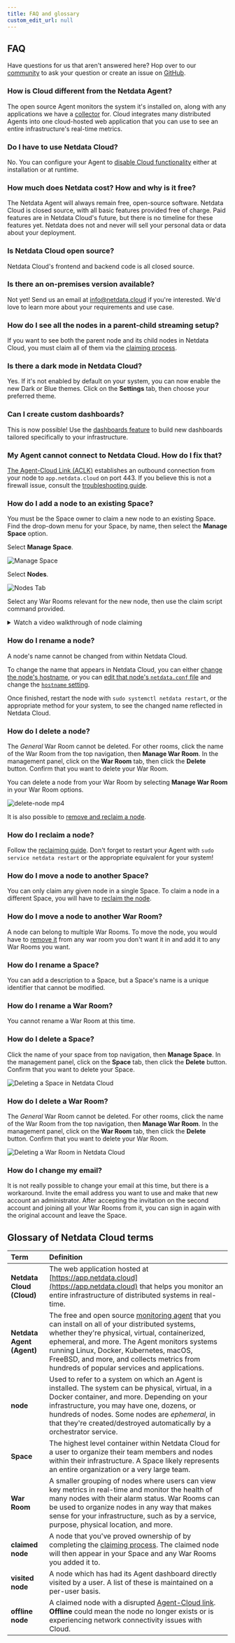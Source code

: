 ```yaml
---
title: FAQ and glossary
custom_edit_url: null
---
```


## FAQ

Have questions for us that aren't answered here? Hop over to our [community](https://community.netdata.cloud/) to ask
your question or create an issue on [GitHub](https://github.com/netdata/netdata/issues/new/choose).

### How is Cloud different from the Netdata Agent?

The open source Agent monitors the system it's installed on, along with any applications we have a
[collector](/docs/agent/collectors) for. Cloud integrates many distributed Agents into one cloud-hosted web application
that you can use to see an entire infrastructure's real-time metrics.

### Do I have to use Netdata Cloud?

No. You can configure your Agent to [disable Cloud functionality](/docs/agent/aclk#disable-the-aclk) either at
installation or at runtime.

### How much does Netdata cost? How and why is it free?

The Netdata Agent will always remain free, open-source software. Netdata Cloud is closed source, with all basic features
provided free of charge. Paid features are in Netdata Cloud's future, but there is no timeline for these features yet.
Netdata does not and never will sell your personal data or data about your deployment.

### Is Netdata Cloud open source?

Netdata Cloud's frontend and backend code is all closed source.

### Is there an on-premises version available?

Not yet! Send us an email at [info@netdata.cloud](mailto:info@netdata.cloud) if you're interested. We'd love to learn
more about your requirements and use case.

### How do I see all the nodes in a parent-child streaming setup?

If you want to see both the parent node and its child nodes in Netdata Cloud, you must claim all of them via the
[claiming process](/docs/cloud/get-started#claim-a-node).

### Is there a dark mode in Netdata Cloud?

Yes. If it's not enabled by default on your system, you can now enable the new Dark or Blue themes. Click on the
**Settings** tab, then choose your preferred theme.

### Can I create custom dashboards?

This is now possible! Use the [dashboards feature](https://learn.netdata.cloud/docs/cloud/visualize/dashboards) to build
new dashboards tailored specifically to your infrastructure.

### My Agent cannot connect to Netdata Cloud. How do I fix that?

[The Agent-Cloud Link (ACLK)](/docs/agent/aclk) establishes an outbound connection from your node to `app.netdata.cloud`
on port 443. If you believe this is not a firewall issue, consult the [troubleshooting
guide](/docs/agent/claim/#troubleshooting).

### How do I add a node to an existing Space?

You must be the Space owner to claim a new node to an existing Space. Find the drop-down menu for your Space, by name,
then select the **Manage Space** option.

Select **Manage Space**.

![Manage Space](/img/docs/cloud/manage-space.png)

Select **Nodes**.

![Nodes Tab](/img/docs/cloud/claim-node-script.png)

Select any War Rooms relevant for the new node, then use the claim script command provided.

<details>
<summary>Watch a video walkthrough of node claiming</summary>
<iframe width="820" height="460" src="https://www.youtube.com/embed/UAzVvhMab8g" frameborder="0" allow="accelerometer; autoplay; clipboard-write; encrypted-media; gyroscope; picture-in-picture" allowfullscreen></iframe>
</details>

### How do I rename a node?

A node's name cannot be changed from within Netdata Cloud. 

To change the name that appears in Netdata Cloud, you can either [change the node's
hostname](https://www.tecmint.com/set-hostname-permanently-in-linux/), or you can [edit that node's `netdata.conf`
file](/docs/configure/nodes) and change the [`hostname` setting](/docs/agent/daemon/config#global-section-options).

Once finished, restart the node with `sudo systemctl netdata restart`, or the appropriate method for your system, to see
the changed name reflected in Netdata Cloud.

### How do I delete a node?

The _General_ War Room cannot be deleted. For other rooms, click the name of the War Room from the top navigation, then
**Manage War Room**. In the management panel, click on the **War Room** tab, then click the **Delete** button. Confirm that you want to delete your War Room.

You can delete a node from your War Room by selecting **Manage War Room** in your War Room options.

![delete-node mp4](https://user-images.githubusercontent.com/1153921/97763604-56169000-1ac9-11eb-8323-a521dc93b261.gif)

It is also possible to [remove and reclaim a node](/docs/agent/claim/#remove-and-reclaim-a-node).

### How do I reclaim a node?

Follow the [reclaiming guide](/docs/agent/claim/#remove-and-reclaim-a-node). Don't forget to restart your Agent with
`sudo service netdata restart` or the appropriate equivalent for your system!

### How do I move a node to another Space?

You can only claim any given node in a single Space. To claim a node in a different Space, you will have to [reclaim the
node](#how-do-i-re-claim-a-node).

### How do I move a node to another War Room?

A node can belong to multiple War Rooms. To move the node, you would have to [remove it](#how-do-i-delete-a-node) from
any war room you don't want it in and add it to any War Rooms you want.

### How do I rename a Space?

You can add a description to a Space, but a Space's name is a unique identifier that cannot be modified.

### How do I rename a War Room?

You cannot rename a War Room at this time.

### How do I delete a Space?

Click the name of your space from top navigation, then **Manage Space**. In the management panel, click on the **Space**
tab, then click the **Delete** button. Confirm that you want to delete your Space.

![Deleting a Space in Netdata
Cloud](https://user-images.githubusercontent.com/1153921/97763437-d688c100-1ac8-11eb-8193-d105ffaa0c0f.gif)

### How do I delete a War Room?

The _General_ War Room cannot be deleted. For other rooms, click the name of the War Room from the top navigation, then
**Manage War Room**. In the management panel, click on the **War Room** tab, then click the **Delete** button. Confirm that you want to delete your War Room.

![Deleting a War Room in Netdata Cloud](https://user-images.githubusercontent.com/1153921/97763531-1e0f4d00-1ac9-11eb-8159-1828bacf20e4.gif)

### How do I change my email?

It is not really possible to change your email at this time, but there is a workaround. Invite the email address you
want to use and make that new account an administrator. After accepting the invitation on the second account and joining
all your War Rooms from it, you can sign in again with the original account and leave the Space.

## Glossary of Netdata Cloud terms

| Term                      | Definition                                                                                                                                                                                                                                                                                                                                                 |
|:------------------------- |:---------------------------------------------------------------------------------------------------------------------------------------------------------------------------------------------------------------------------------------------------------------------------------------------------------------------------------------------------------- |
| **Netdata Cloud (Cloud)** | The web application hosted at [https://app.netdata.cloud](https://app.netdata.cloud) that helps you monitor an entire infrastructure of distributed systems in real-time.                                                                                                                                                                                  |
| **Netdata Agent (Agent)** | The free and open source [monitoring agent](/docs/agent) that you can install on all of your distributed systems, whether they're physical, virtual, containerized, ephemeral, and more. The Agent monitors systems running Linux, Docker, Kubernetes, macOS, FreeBSD, and more, and collects metrics from hundreds of popular services and applications. |
| **node**                  | Used to refer to a system on which an Agent is installed. The system can be physical, virtual, in a Docker container, and more. Depending on your infrastructure, you may have one, dozens, or hundreds of nodes. Some nodes are _ephemeral_, in that they're created/destroyed automatically by a orchestrator service.                                   |
| **Space**                 | The highest level container within Netdata Cloud for a user to organize their team members and nodes within their infrastructure. A Space likely represents an entire organization or a very large team.                                                                                                                                                   |
| **War Room**              | A smaller grouping of nodes where users can view key metrics in real-time and monitor the health of many nodes with their alarm status. War Rooms can be used to organize nodes in any way that makes sense for your infrastructure, such as by a service, purpose, physical location, and more.                                                           |
| **claimed node**          | A node that you've proved ownership of by completing the [claiming process](/docs/cloud/get-started#claim-a-node). The claimed node will then appear in your Space and any War Rooms you added it to.                                                                                                                                                      |
| **visited node**          | A node which has had its Agent dashboard directly visited by a user. A list of these is maintained on a per-user basis.                                                                                                                                                                                                                                    |
| **offline node**          | A claimed node with a disrupted [Agent-Cloud link](/docs/agent/aclk). **Offline** could mean the node no longer exists or is experiencing network connectivity issues with Cloud.                                                                                                                                                                         |
